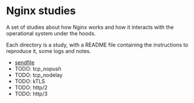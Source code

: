 # Nginx studies

A set of studies about how Nginx works and how it interacts with the operational system under the hoods.

Each directory is a study, with a README file containing the instructions to reproduce it, some logs and
notes.

- [sendfile](https://github.com/lucasrodcosta/nginx-studies/tree/main/sendfile)
- TODO: tcp_nopush
- TODO: tcp_nodelay
- TODO: kTLS
- TODO: http/2
- TODO: http/3

